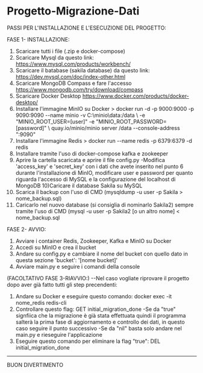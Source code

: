 # Progetto-Migrazione-Dati

PASSI PER L'INSTALLAZIONE E L'ESECUZIONE DEL PROGETTO:

FASE 1- INSTALLAZIONE:
1) Scaricare tutti i file (.zip e docker-compose)
2) Scaricare Mysql da questo link: https://www.mysql.com/products/workbench/
3) Scaricare il batabase (sakila database) da questo link: https://dev.mysql.com/doc/index-other.html
4) Scaricare MongoDB Compass e fare l'accesso https://www.mongodb.com/try/download/compass
5) Scaricare Docker Desktop https://www.docker.com/products/docker-desktop/
6) Installare l'immagine MinIO su Docker > docker run -d -p 9000:9000 -p 9090:9090 --name minio -v C:\minio\data:/data \ -e "MINIO_ROOT_USER=[user]" -e "MINIO_ROOT_PASSWORD=[password]" \ quay.io/minio/minio server /data --console-address ":9090"
7) Installare l'immagine Redis > docker run --name redis -p 6379:6379 -d redis
8) Installare tramite l'uso di docker-compose kafka e zookeeper
9) Aprire la cartella scaricata e aprire il file config.py
    -Modifica 'access_key' e 'secret_key' con i dati che avete inserito nel punto 6 durante l'installazione di MinIO, modificare user e password per quanto riguarda       l'accesso di MySQL e la configurazione del localhost di MongoDB
10)Caricare il database Sakila su MySQL
11) Scarica il backup con l'uso di CMD (mysqldump -u user -p Sakila > nome_backup.sql)
12) Caricarlo nel nuovo database (si consiglia di nominarlo Sakila2) sempre tramite l'uso di CMD (mysql -u user -p Sakila2 [o un altro nome] < nome_backup.sql

FASE 2- AVVIO:
1) Avviare i container Redis, Zookeeper, Kafka e MinIO su Docker
2) Accedi su MinIO e crea il bucket
3) Andare su config.py e cambiare il nome del bucket con quello dato in questa sezione 'bucket': '[nome bucket]'
4) Avviare main.py e seguire i comandi della console

(FACOLTATIVO FASE 3-RIAVVIO:)
--Nel caso vogliate riprovare il progetto dopo aver già fatto tutti gli step precendenti:
1) Andare su Docker e eseguire questo comando: docker exec -it nome_redis redis-cli
2) Controllare questo flag: GET initial_migration_done
  -Se da "true" signfiica che la migrazione è già stata effettuata quindi il programma salterà la prima fase di aggiornamento e controllo dei dati, in questo caso seguire il punto successivo
  -Se da "nil" basta solo andare nel main.py e rieseguire l'applicazione 
4) Eseguire questo comando per eliminare la flag "true": DEL initial_migration_done
-----

BUON DIVERTIMENTO
